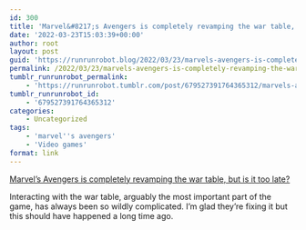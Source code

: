 ```yaml
---
id: 300
title: 'Marvel&#8217;s Avengers is completely revamping the war table, but is it too late?'
date: '2022-03-23T15:03:39+00:00'
author: root
layout: post
guid: 'https://runrunrobot.blog/2022/03/23/marvels-avengers-is-completely-revamping-the-war/'
permalink: /2022/03/23/marvels-avengers-is-completely-revamping-the-war/
tumblr_runrunrobot_permalink:
    - 'https://runrunrobot.tumblr.com/post/679527391764365312/marvels-avengers-is-completely-revamping-the-war'
tumblr_runrunrobot_id:
    - '679527391764365312'
categories:
    - Uncategorized
tags:
    - 'marvel''s avengers'
    - 'Video games'
format: link
---
```


[Marvel’s Avengers is completely revamping the war table, but is it too late?](https://www.destructoid.com/marvels-avengers-war-table-rework-details/)

<div class="link_description">Interacting with the war table, arguably the most important part of the game, has always been so wildly complicated. I’m glad they’re fixing it but this should have happened a long time ago.

</div>